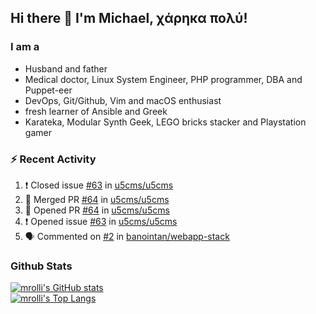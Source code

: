 ## Hi there 👋 I'm Michael, χάρηκα πολύ!

<!--
**mrolli/mrolli** is a ✨ _special_ ✨ repository because its `README.md` (this file) appears on your GitHub profile.

Here are some ideas to get you started:

- 🔭 I’m currently working on ...
- 🌱 I’m currently learning ...
- 👯 I’m looking to collaborate on ...
- 🤔 I’m looking for help with ...
- 💬 Ask me about ...
- 📫 How to reach me: ...
- 😄 Pronouns: ...
- ⚡ Fun fact: ...
-->

### I am a
- Husband and father
- Medical doctor, Linux System Engineer, PHP programmer, DBA and Puppet-eer
- DevOps, Git/Github, Vim and macOS enthusiast
- fresh learner of Ansible and Greek
- Karateka, Modular Synth Geek, LEGO bricks stacker and Playstation gamer 

### :zap: Recent Activity

<!--START_SECTION:activity-->
1. ❗️ Closed issue [#63](https://github.com/u5cms/u5cms/issues/63) in [u5cms/u5cms](https://github.com/u5cms/u5cms)
2. 🎉 Merged PR [#64](https://github.com/u5cms/u5cms/pull/64) in [u5cms/u5cms](https://github.com/u5cms/u5cms)
3. 💪 Opened PR [#64](https://github.com/u5cms/u5cms/pull/64) in [u5cms/u5cms](https://github.com/u5cms/u5cms)
4. ❗️ Opened issue [#63](https://github.com/u5cms/u5cms/issues/63) in [u5cms/u5cms](https://github.com/u5cms/u5cms)
5. 🗣 Commented on [#2](https://github.com/banointan/webapp-stack/issues/2) in [banointan/webapp-stack](https://github.com/banointan/webapp-stack)
<!--END_SECTION:activity-->

### Github Stats
[![mrolli's GitHub stats](https://github-readme-stats.vercel.app/api?username=mrolli&count_private=true&show_icons=true&theme=onedark)](https://github.com/anuraghazra/github-readme-stats)  
[![mrolli's Top Langs](https://github-readme-stats.vercel.app/api/top-langs/?username=mrolli&count_private=true&theme=onedark&hide=c%2B%2B,c,html,cmake,makefile&layout=compact)](https://github.com/anuraghazra/github-readme-stats)

